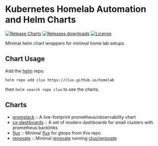 # Kubernetes Homelab Automation and Helm Charts

[![Release Charts](https://github.com/clux/homelab/actions/workflows/release.yml/badge.svg)](https://github.com/clux/homelab/actions/workflows/release.yml)
[![Releases downloads](https://img.shields.io/github/downloads/clux/homelab/total.svg)](https://github.com/clux/homelab/releases)
[![License](https://img.shields.io/badge/License-Apache%202.0-blue.svg)](https://opensource.org/licenses/Apache-2.0)

Minimal helm chart wrappers for minimal home lab setups.

## Chart Usage

Add the [helm](https://helm.sh) repo:

```console
helm repo add clux https://clux.github.io/homelab
```

then `helm search repo clux` to see the charts.

## Charts

- [promstack](https://github.com/clux/homelab/tree/main/charts/promstack) :: A low-footprint prometheus/observability chart
- [cx-dashboards](https://github.com/clux/homelab/tree/main/charts/cx-dashboards) :: A set of modern dashboards for small clusters with prometheus backlinks
- [flux](https://github.com/clux/homelab/tree/main/charts/flux) :: Minimal [flux](https://fluxcd.io/flux/components/) for gitops from this repo
- [renovate](https://github.com/clux/homelab/tree/main/charts/renovate) :: Minimal [renovate](https://docs.renovatebot.com/examples/self-hosting/) running [clux/renovate](https://github.com/clux/renovate)
